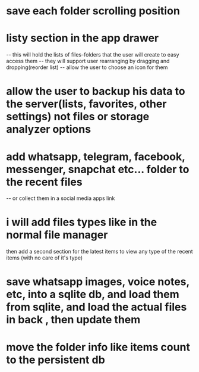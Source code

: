 # save each folder scrolling position

# listy section in the app drawer

-- this will hold the lists of files-folders that the user will create to easy access them
-- they will support user rearranging by dragging and dropping(reorder list)
-- allow the user to choose an icon for them

# allow the user to backup his data to the server(lists, favorites, other settings) not files or storage analyzer options

# add whatsapp, telegram, facebook, messenger, snapchat etc... folder to the recent files

-- or collect them in a social media apps link

# i will add files types like in the normal file manager

then add a second section for the latest items to view any type of the recent items (with no care of it's type)

# save whatsapp images, voice notes, etc, into a sqlite db, and load them from sqlite, and load the actual files in back , then update them

# move the folder info like items count to the persistent db

